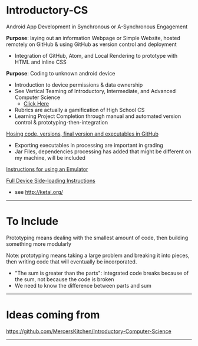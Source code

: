 # Introductory-CS
Android App Development in Synchronous or A-Synchronous Engagement

**Purpose**: laying out an information Webpage or Simple Website, hosted remotely on GitHub & using GitHub as version control and deployment
- Integration of GitHub, Atom, and Local Rendering to prototype with HTML and inline CSS 

**Purpose**: Coding to unknown android device
- Introduction to device permissions & data ownership
- See Vertical Teaming of Introductory, Intermediate, and Advanced Computer Science
  - <a href="https://github.com/Intro-CS-App-Dev-and-Deploy/Overview">Click Here</a>
- Rubrics are actually a gamification of High School CS
- Learning Project Completion through manual and automated version control & prototyping-then-integration

<a href="">Hosing code, versions, final version and executables in GitHub</a>
- Exporting executables in processing are important in grading
- Jar Files, dependencies processing has added that might be different on my machine, will be included

<a href="https://github.com/Intro-CS-App-Dev-and-Deploy/Device-Sideloading-Android#2020-2021-processing-emulator-instructions">Instructions for using an Emulator</a>

<a href="https://github.com/Intro-CS-App-Dev-and-Deploy/Device-Sideloading-Android#device-sideloading-android">Full Device Side-loading Instructions</a>
- see http://ketai.org/

---

# To Include

Prototyping means dealing with the smallest amount of code, then building something more
  modularly

Note: prototyping means taking a large problem and breaking it into pieces, then writing code that will eventually be incorporated.
- "The sum is greater than the parts": integrated code breaks because of the sum, not because the code is broken
- We need to know the difference between parts and sum

---

# Ideas coming from

https://github.com/MercersKitchen/Introductory-Computer-Science

---
